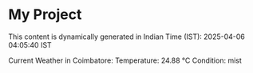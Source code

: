 # My Project

This content is dynamically generated in Indian Time (IST): 2025-04-06 04:05:40 IST


Current Weather in Coimbatore:
Temperature: 24.88 °C
Condition: mist
